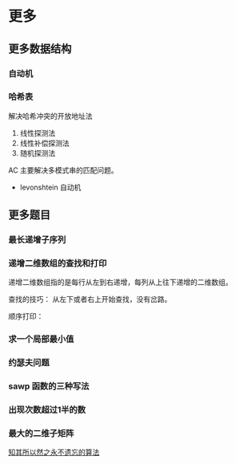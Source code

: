 # 更多

## 更多数据结构

### 自动机

### 哈希表

解决哈希冲突的开放地址法
1. 线性探测法
2. 线性补偿探测法
3. 随机探测法

AC 主要解决多模式串的匹配问题。

- levonshtein 自动机

## 更多题目

### 最长递增子序列

### 递增二维数组的查找和打印

递增二维数组指的是每行从左到右递增，每列从上往下递增的二维数组。

查找的技巧： 从左下或者右上开始查找，没有岔路。

顺序打印： 

### 求一个局部最小值

### 约瑟夫问题

### sawp 函数的三种写法

### 出现次数超过1半的数

### 最大的二维子矩阵

[知其所以然之永不遗忘的算法](http://selfboot.cn/2015/11/03/howto_find_algorithm/)

